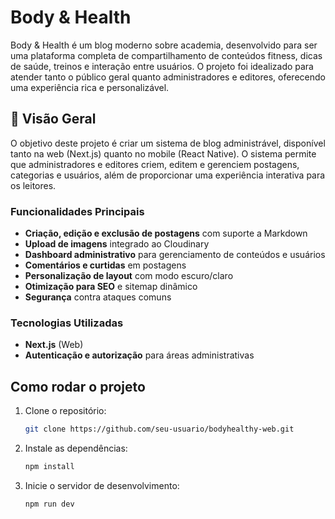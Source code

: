 # Body & Health

Body & Health é um blog moderno sobre academia, desenvolvido para ser uma plataforma completa de compartilhamento de conteúdos fitness, dicas de saúde, treinos e interação entre usuários. O projeto foi idealizado para atender tanto o público geral quanto administradores e editores, oferecendo uma experiência rica e personalizável.

## 󾠮 Visão Geral

O objetivo deste projeto é criar um sistema de blog administrável, disponível tanto na web (Next.js) quanto no mobile (React Native). O sistema permite que administradores e editores criem, editem e gerenciem postagens, categorias e usuários, além de proporcionar uma experiência interativa para os leitores.

### Funcionalidades Principais

- **Criação, edição e exclusão de postagens** com suporte a Markdown
- **Upload de imagens** integrado ao Cloudinary
- **Dashboard administrativo** para gerenciamento de conteúdos e usuários
- **Comentários e curtidas** em postagens
- **Personalização de layout** com modo escuro/claro
- **Otimização para SEO** e sitemap dinâmico
- **Segurança** contra ataques comuns

### Tecnologias Utilizadas

- **Next.js** (Web)
- **Autenticação e autorização** para áreas administrativas

## Como rodar o projeto

1. Clone o repositório:
   ```sh
   git clone https://github.com/seu-usuario/bodyhealthy-web.git
   ```

2. Instale as dependências:
   ```sh
   npm install
   ```

3. Inicie o servidor de desenvolvimento:
   ```sh
   npm run dev
   ```